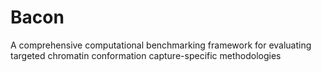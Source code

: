 # Bacon
A comprehensive computational benchmarking framework for evaluating targeted chromatin conformation capture-specific methodologies
